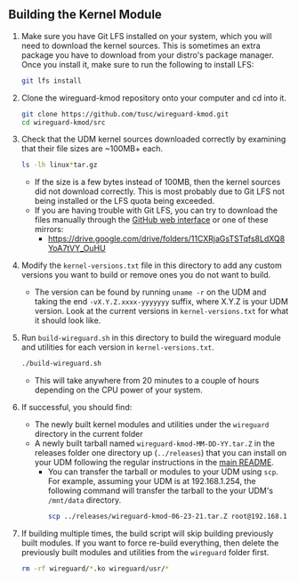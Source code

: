 ## Building the Kernel Module

1. Make sure you have Git LFS installed on your system, which you will need to download the kernel sources. This is sometimes an extra package you have to download from your distro's package manager. Once you install it, make sure to run the following to install LFS:

    ```sh
    git lfs install
    ```
    
2. Clone the wireguard-kmod repository onto your computer and cd into it. 

    ```sh
    git clone https://github.com/tusc/wireguard-kmod.git
    cd wireguard-kmod/src
    ```
  
3. Check that the UDM kernel sources downloaded correctly by examining that their file sizes are ~100MB+ each.

    ```sh
    ls -lh linux*tar.gz
    ```
    
    * If the size is a few bytes instead of 100MB, then the kernel sources did not download correctly. This is most probably due to Git LFS not being installed or the LFS quota being exceeded.
    * If you are having trouble with Git LFS, you can try to download the files manually through the [GitHub web interface](https://github.com/tusc/wireguard-kmod/tree/main/src) or one of these mirrors:
        * https://drive.google.com/drive/folders/11CXRjaGsTSTqfs8LdXQ8YoA7tVY_OuHU
   
4. Modify the `kernel-versions.txt` file in this directory to add any custom versions you want to build or remove ones you do not want to build. 

    * The version can be found by running `uname -r` on the UDM and taking the end `-vX.Y.Z.xxxx-yyyyyyy` suffix, where X.Y.Z is your UDM version. Look at the current versions in `kernel-versions.txt` for what it should look like.

5. Run `build-wireguard.sh` in this directory to build the wireguard module and utilities for each version in `kernel-versions.txt`.

    ```sh
    ./build-wireguard.sh
    ```
  
    * This will take anywhere from 20 minutes to a couple of hours depending on the CPU power of your system.

6. If successful, you should find:

    * The newly built kernel modules and utilities under the `wireguard` directory in the current folder
    * A newly built tarball named `wireguard-kmod-MM-DD-YY.tar.Z` in the releases folder one directory up (`../releases`) that you can install on your UDM following the regular instructions in the [main README](https://github.com/tusc/wireguard-kmod/blob/main/README.md).
        * You can transfer the tarball or modules to your UDM using `scp`. For example, assuming your UDM is at 192.168.1.254, the following command will transfer the tarball to the your UDM's `/mnt/data` directory.
            ```sh
            scp ../releases/wireguard-kmod-06-23-21.tar.Z root@192.168.1.254:/mnt/data
            ```
    
7. If building multiple times, the build script will skip building previously built modules. If you want to force re-build everything, then delete the previously built modules and utilities from the `wireguard` folder first.

    ```sh
    rm -rf wireguard/*.ko wireguard/usr/*
    ```
